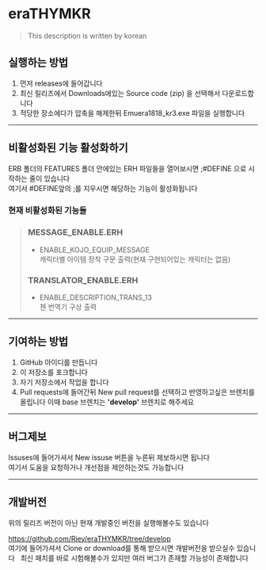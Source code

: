 # eraTHYMKR

> This description is written by korean

## 실행하는 방법

1. 먼저 releases에 들어갑니다
2. 최신 릴리즈에서 Downloads에있는 Source code (zip) 을 선택해서 다운로드합니다
3. 적당한 장소에다가 압축을 해제한뒤 Emuera1818_kr3.exe 파일을 실행합니다

------

## 비활성화된 기능 활성화하기

ERB 폴더의 FEATURES 폴더 안에있는 ERH 파일들을 열어보시면 ;#DEFINE 으로 시작하는 줄이 있습니다  
여기서 #DEFINE앞의 ;를 지우시면 해당하는 기능이 활성화됩니다

### 현재 비활성화된 기능들

>### MESSAGE_ENABLE.ERH  
>* ENABLE_KOJO_EQUIP_MESSAGE  
>캐릭터별 아이템 장착 구문 출력(현재 구현되어있는 캐릭터는 없음)
>### TRANSLATOR_ENABLE.ERH
>* ENABLE_DESCRIPTION_TRANS_13  
>첸 번역기 구상 출력


------

## 기여하는 방법

1. GitHub 아이디를 만듭니다
2. 이 저장소를 포크합니다
3. 자기 저장소에서 작업을 합니다
4. Pull requests에 들어간뒤 New pull request를 선택하고 반영하고싶은 브렌치를 올립니다 이때 base 브렌치는 **'develop'** 브렌치로 해주세요


------

## 버그제보

Issuses에 들어가셔서 New issuse 버튼을 누른뒤 제보하시면 됩니다  
여기서 도움을 요청하거나 개선점을 제안하는것도 가능합니다

------

## 개발버전

위의 릴리즈 버전이 아닌 현재 개발중인 버전을 실행해볼수도 있습니다

https://github.com/Riey/eraTHYMKR/tree/develop  
여기에 들어가셔서 Clone or download를 통해 받으시면 개발버전을 받으실수 있습니다  
최신 패치를 바로 시험해볼수가 있지만 여러 버그가 존재할 가능성이 존재합니다
